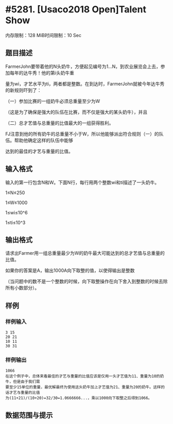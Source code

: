 # #5281. [Usaco2018 Open]Talent Show

内存限制：128 MiB时间限制：10 Sec

## 题目描述

FarmerJohn要带着他的N头奶牛，方便起见编号为1&hellip;N，到农业展览会上去，参加每年的达牛秀！他的第i头奶牛重

量为wi，才艺水平为ti，两者都是整数。在到达时，FarmerJohn就被今年达牛秀的新规则吓到了：

（一）参加比赛的一组奶牛必须总重量至少为W

（这是为了确保是强大的队伍在比赛，而不仅是强大的某头奶牛），并且

（二）总才艺值与总重量的比值最大的一组获得胜利。

FJ注意到他的所有奶牛的总重量不小于W，所以他能够派出符合规则（一）的队伍。帮助他确定这样的队伍中能够

达到的最佳的才艺与重量的比值。

## 输入格式

输入的第一行包含N和W。下面N行，每行用两个整数wi和ti描述了一头奶牛。

1&le;N&le;250

1&le;W&le;1000

1&le;wi&le;10^6

1&le;ti&le;10^3

## 输出格式

请求出Farmer用一组总重量最少为W的奶牛最大可能达到的总才艺值与总重量的比值。

如果你的答案是A，输出1000A向下取整的值，以使得输出是整数

（当问题中的数不是一个整数的时候，向下取整操作在向下舍入到整数的时候去除所有小数部分）。

## 样例

### 样例输入

    
    3 15
    20 21
    10 11
    30 31
    

### 样例输出

    
    1066
    在这个例子中，总体来看最佳的才艺与重量的比值应该是仅用一头才艺值为11、重量为10的奶牛，但是由于我们需
    要至少15单位的重量，最优解最终为使用这头奶牛加上才艺值为21、重量为20的奶牛。这样的话才艺与重量的比值
    为(11+21)/(10+20)=32/30=1.0666666...，乘以1000向下取整之后得到1066。
    

## 数据范围与提示

